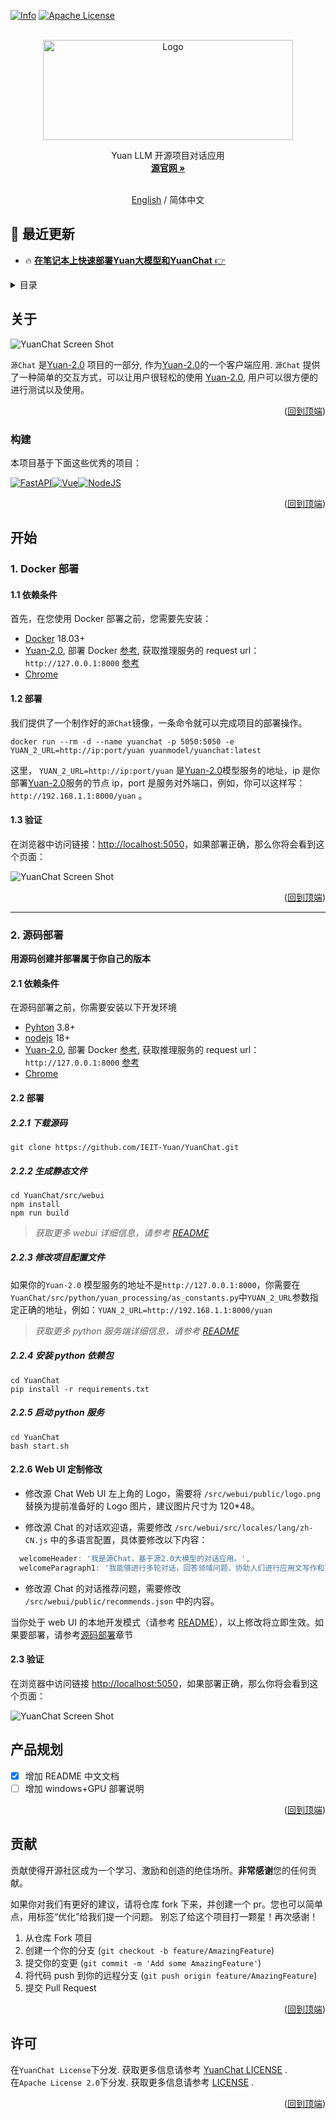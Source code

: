 <a name="readme-top"></a>

<!-- TODO -->

[![Info][forks-shield]][forks-url]
[![Apache License][license-shield]][license-url]

<!-- 项目LOGO -->
<br />
<div align="center">
  <a href="https://airyuan.cn/home">
    <img src="docs/images/favicon.png" alt="Logo" width="400" height="160">
  </a>

  <p align="center">
    Yuan LLM 开源项目对话应用
    <br />
    <a href="https://airyuan.cn/home"><strong> 源官网 »</strong></a>
    <br />
    <br />
  </p>

[English](./README_EN.md) / 简体中文

</div>

## :tada: 最近更新
* :fire: [**在笔记本上快速部署Yuan大模型和YuanChat** :point_right:](./docs/在笔记本上快速部署YuanModel和YuanChat.md)

<!-- TODO -->
<!-- TABLE OF CONTENTS -->
<details>
  <summary>目录</summary>
  <ol>
    <li>
      <a href="#about-the-project">关于</a>
      <ul>
        <li><a href="#built-with">构建</a></li>
      </ul>
    </li>
    <li>
      <a href="#getting-started">开始</a>
      <ul>
        <li><a href="#1-deploy-with-docker">Docker部署</a></li>
        <li><a href="#2-deploy-with-source">源码部署</a></li>
      </ul>
    </li>
    <li><a href="#roadmap">产品规划</a></li>
    <li><a href="#contributing">贡献</a></li>
    <li><a href="#license">许可</a></li>

  </ol>
</details>

<!-- 关于 -->

## 关于

<!-- TODO -->

![YuanChat Screen Shot][product-screenshotgif]

`源Chat` 是[Yuan-2.0](https://github.com/IEIT-Yuan/Yuan-2.0/tree/main) 项目的一部分, 作为[Yuan-2.0](https://github.com/IEIT-Yuan/Yuan-2.0/tree/main)的一个客户端应用. `源Chat` 提供了一种简单的交互方式，可以让用户很轻松的使用 [Yuan-2.0](https://github.com/IEIT-Yuan/Yuan-2.0/tree/main), 用户可以很方便的进行测试以及使用。

<p align="right">(<a href="#readme-top">回到顶端</a>)</p>

### 构建

本项目基于下面这些优秀的项目：

[![FastAPI][FastAPI.com]][FastAPI-url][![Vue][Vue.js]][Vue-url][![NodeJS][nodejs.org]][Nodejs-url]

<p align="right">(<a href="#readme-top">回到顶端</a>)</p>

<!-- GETTING STARTED -->

## 开始

### 1. Docker 部署

#### 1.1 依赖条件

首先，在您使用 Docker 部署之前，您需要先安装：

- [Docker](https://www.docker.com/) 18.03+
- [Yuan-2.0](https://github.com/IEIT-Yuan/Yuan-2.0/tree/main), 部署 Docker [参考](https://github.com/IEIT-Yuan/Yuan-2.0/blob/main/README.md#%E5%BF%AB%E9%80%9F%E5%90%AF%E5%8A%A8), 获取推理服务的 request url：`http://127.0.0.1:8000` [参考](https://github.com/IEIT-Yuan/Yuan-2.0/blob/main/docs/inference_server_cn.md)
- [Chrome](https://www.google.com/chrome)

#### 1.2 部署

我们提供了一个制作好的`源Chat`镜像，一条命令就可以完成项目的部署操作。

<!-- TODO -->

```shell
docker run --rm -d --name yuanchat -p 5050:5050 -e YUAN_2_URL=http://ip:port/yuan yuanmodel/yuanchat:latest
```

这里， `YUAN_2_URL=http://ip:port/yuan` 是[Yuan-2.0](https://github.com/IEIT-Yuan/Yuan-2.0/tree/main)模型服务的地址，ip 是你部署[Yuan-2.0](https://github.com/IEIT-Yuan/Yuan-2.0/tree/main)服务的节点 ip，port 是服务对外端口，例如，你可以这样写：`http://192.168.1.1:8000/yuan` 。

#### 1.3 验证

在浏览器中访问链接：[http://localhost:5050](http://localhost:5050)，如果部署正确，那么你将会看到这个页面：

![YuanChat Screen Shot][product-screenshot]

<p align="right">(<a href="#readme-top">回到顶端</a>)</p>

---

### 2. 源码部署

<!-- TODO -->

**用源码创建并部署属于你自己的版本**

#### 2.1 依赖条件

在源码部署之前，你需要安装以下开发环境

- [Pyhton](https://www.python.org/downloads/) 3.8+
- [nodejs](https://nodejs.org/) 18+
- [Yuan-2.0](https://github.com/IEIT-Yuan/Yuan-2.0/tree/main), 部署 Docker [参考](https://github.com/IEIT-Yuan/Yuan-2.0/blob/main/README.md#%E5%BF%AB%E9%80%9F%E5%90%AF%E5%8A%A8), 获取推理服务的 request url：`http://127.0.0.1:8000` [参考](https://github.com/IEIT-Yuan/Yuan-2.0/blob/main/docs/inference_server_cn.md)
- [Chrome](https://www.google.com/chrome)

#### 2.2 部署

##### 2.2.1 下载源码

```shell
git clone https://github.com/IEIT-Yuan/YuanChat.git
```

##### 2.2.2 生成静态文件

```shell
cd YuanChat/src/webui
npm install
npm run build
```

> _获取更多 webui 详细信息，请参考 [README](src/webui/README.md)_

##### 2.2.3 修改项目配置文件

如果你的`Yuan-2.0` 模型服务的地址不是`http://127.0.0.1:8000`，你需要在`YuanChat/src/python/yuan_processing/as_constants.py`中`YUAN_2_URL`参数指定正确的地址，例如：`YUAN_2_URL=http://192.168.1.1:8000/yuan`

> _获取更多 python 服务端详细信息，请参考 [README](src/python/README.md)_

##### 2.2.4 安装 python 依赖包

```shell
cd YuanChat
pip install -r requirements.txt
```

##### 2.2.5 启动 python 服务

```shell
cd YuanChat
bash start.sh
```

#### 2.2.6 Web UI 定制修改

- 修改源 Chat Web UI 左上角的 Logo，需要将 `/src/webui/public/logo.png` 替换为提前准备好的 Logo 图片，建议图片尺寸为 120\*48。

- 修改源 Chat 的对话欢迎语，需要修改 `/src/webui/src/locales/lang/zh-CN.js` 中的多语言配置，具体要修改以下内容：

```javascript
  welcomeHeader: '我是源Chat，基于源2.0大模型的对话应用。',
  welcomeParagraph1: '我能够进行多轮对话，回答领域问题，协助人们进行应用文写作和艺术创作。',
```

- 修改源 Chat 的对话推荐问题，需要修改 `/src/webui/public/recommends.json` 中的内容。

当你处于 web UI 的本地开发模式（请参考 [README](src/webui/README.md)），以上修改将立即生效。如果要部署，请参考[源码部署](#222-生成静态文件)章节

#### 2.3 验证

在浏览器中访问链接 [http://localhost:5050](http://localhost:5050)，如果部署正确，那么你将会看到这个页面：

![YuanChat Screen Shot][product-screenshot]

<!-- ROADMAP -->

## 产品规划

- [x] 增加 README 中文文档
- [ ] 增加 windows+GPU 部署说明

<p align="right">(<a href="#readme-top">回到顶端</a>)</p>

<!-- CONTRIBUTING -->

## 贡献

<!-- TODO -->

贡献使得开源社区成为一个学习、激励和创造的绝佳场所。**非常感谢**您的任何贡献。

如果你对我们有更好的建议，请将仓库 fork 下来，并创建一个 pr。您也可以简单点，用标签“优化”给我们提一个问题。
别忘了给这个项目打一颗星！再次感谢！

1. 从仓库 Fork 项目
2. 创建一个你的分支 (`git checkout -b feature/AmazingFeature`)
3. 提交你的变更 (`git commit -m 'Add some AmazingFeature'`)
4. 将代码 push 到你的远程分支 (`git push origin feature/AmazingFeature`)
5. 提交 Pull Request

<p align="right">(<a href="#readme-top">回到顶端</a>)</p>

<!-- LICENSE -->

## 许可

<!-- TODO -->

在`YuanChat License`下分发. 获取更多信息请参考 [YuanChat LICENSE](./LICENSE-YuanChat) .
<br />
在`Apache License 2.0`下分发. 获取更多信息请参考 [LICENSE](./LICENSE) .

<p align="right">(<a href="#readme-top">回到顶端</a>)</p>

<!-- MARKDOWN LINKS & IMAGES -->
<!-- https://www.markdownguide.org/basic-syntax/#reference-style-links -->

[contributors-shield]: https://img.shields.io/github/stars/ieit-yuan?label=IEIT-Yuan%20Stars
[contributors-url]: https://github.com/othneildrew/Best-README-Template/graphs/contributors
[forks-shield]: https://img.shields.io/badge/IEIT_Yuan-Open_Source-blue?style=for-the-badge
[forks-url]: https://github.com/othneildrew/Best-README-Template/network/members
[stars-shield]: https://img.shields.io/github/stars/othneildrew/Best-README-Template.svg?style=for-the-badge
[stars-url]: https://github.com/othneildrew/Best-README-Template/stargazers
[issues-shield]: https://img.shields.io/github/issues/othneildrew/Best-README-Template.svg?style=for-the-badge
[issues-url]: https://github.com/othneildrew/Best-README-Template/issues
[license-shield]: https://img.shields.io/badge/license-apache20-green?style=for-the-badge
[license-url]: ./LISENCE
[linkedin-shield]: https://img.shields.io/badge/-LinkedIn-black.svg?style=for-the-badge&logo=linkedin&colorB=555
[linkedin-url]: https://linkedin.com/in/othneildrew
[product-screenshot]: docs/images/screenshot.jpg
[product-screenshotgif]: docs/images/screenshot.gif
[FastAPI.com]: https://img.shields.io/badge/fastapi-white?style=for-the-badge&logo=fastapi
[FastAPI-url]: https://fastapi.tiangolo.com/
[nodejs.org]: https://img.shields.io/badge/nodejs-white?style=for-the-badge&logo=node.js
[Nodejs-url]: https://nodejs.org/
[Vue.js]: https://img.shields.io/badge/Vue.js-35495E?style=for-the-badge&logo=vuedotjs&logoColor=4FC08D
[Vue-url]: https://vuejs.org/
